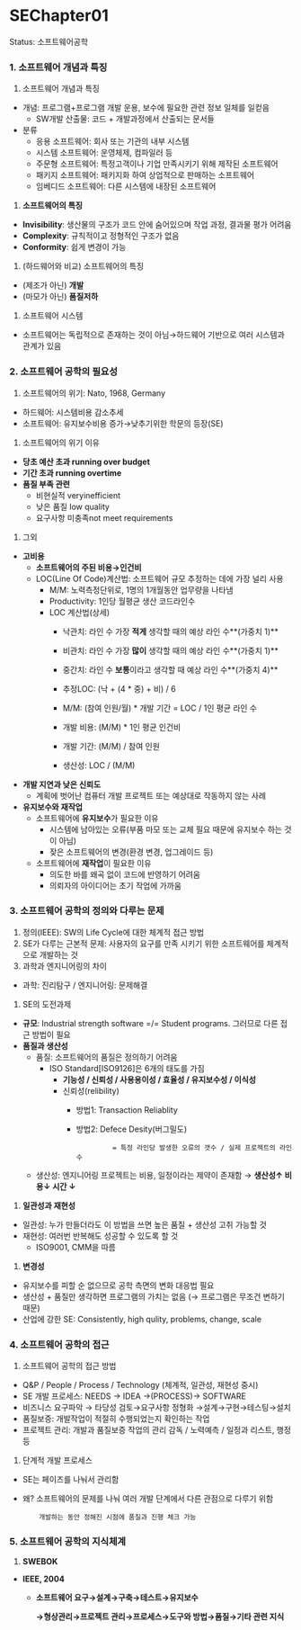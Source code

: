# SEChapter01

Status: 소프트웨어공학

### 1. **소프트웨어 개념과 특징**

1. 소프트웨어 개념과 특징
- 개념: 프로그램+프로그램 개발 운용, 보수에 필요한 관련 정보 일체를 일컫음
    - SW개발 산출물: 코드 + 개발과정에서 산출되는 문서들
- 분류
    - 응용 소프트웨어: 회사 또는 기관의 내부 시스템
    - 시스템 소프트웨어: 운영체제, 컴파일러 등
    - 주문형 소프트웨어: 특정고객이나 기업 만족시키기 위해 제작된 소프트웨어
    - 패키지 소프트웨어: 패키지화 하여 상업적으로 판매하는 소프트웨어
    - 임베디드 소프트웨어: 다른 시스템에 내장된 소프트웨어
1. **소프트웨어의 특징** 
- **Invisibility**: 생산물의 구조가 코드 안에 숨어있으며 작업 과정, 결과물 평가 어려움
- **Complexity**: 규칙적이고 정형적인 구조가 없음
- **Conformity**: 쉽게 변경이 가능
1. (하드웨어와 비교) 소프트웨어의 특징
- (제조가 아닌) **개발**
- (마모가 아닌) **품질저하**
1. 소프트웨어 시스템
- 소프트웨어는 독립적으로 존재하는 것이 아님→하드웨어 기반으로 여러 시스템과 관계가 있음

### 2. 소프트웨어 공학의 필요성

1. 소프트웨어의 위기:  Nato, 1968, Germany
- 하드웨어: 시스템비용 감소추세
- 소프트웨어: 유지보수비용 증가→낮추기위한 학문의 등장(SE)
1. 소프트웨어의 위기 이유
- **당초 예산 초과 running over budget**
- **기간 초과 running overtime**
- **품질 부족 관련**
    - 비현실적 veryinefficient
    - 낮은 품질 low quality
    - 요구사항 미충족not meet requirements
1. 그외
- **고비용**
    - **소프트웨어의 주된 비용→인건비**
    - LOC(Line Of Code)계산법: 소프트웨어 규모 추정하는 데에 가장 널리 사용
        - M/M: 노력측정단위로, 1명의 1개월동안 업무량을 나타냄
        - Productivity: 1인당 월평균 생산 코드라인수
        - LOC 계산법(상세)
            - 낙관치: 라인 수 가장 **적게** 생각할 때의 예상 라인 수**(가중치 1)**
            - 비관치: 라인 수 가장 **많이** 생각할 때의 예상 라인 수**(가중치 1)**
            - 중간치: 라인 수 **보통**이라고 생각할 때 예상 라인 수**(가중치 4)**
            - 추정LOC: (낙 + (4 * 중) + 비) / 6
            
            - M/M: (참여 인원/월) * 개발 기간 = LOC / 1인 평균 라인 수
            - 개발 비용: (M/M) * 1인 평균 인건비
            - 개발 기간: (M/M) / 참여 인원
            - 생산성: LOC / (M/M)
- **개발 지연과 낮은 신뢰도**
    - 계획에 벗어난 컴퓨터 개발 프로젝트 또는 예상대로 작동하지 않는 사례
- **유지보수와 재작업**
    - 소프트웨어에 **유지보수**가 필요한 이유
        - 시스템에 남아있는 오류(부품 마모 또는 교체 필요 때문에 유지보수 하는 것이 아님)
        - 잦은 소프트웨어의 변경(환경 변경, 업그레이드 등)
    - 소프트웨어에 **재작업**이 필요한 이유
        - 의도한 바를 왜곡 없이 코드에 반영하기 어려움
        - 의뢰자의 아이디어는 초기 작업에 가까움
        

### 3. 소프트웨어 공학의 정의와 다루는 문제

1. 정의(IEEE): SW의 Life Cycle에 대한 체계적 접근 방법
2. SE가 다루는 근본적 문제: 사용자의 요구를 만족 시키기 위한 소프트웨어를 체계적으로 개발하는 것
3. 과학과 엔지니어링의 차이
- 과학: 진리탐구 / 엔지니어링: 문제해결

1. SE의 도전과제
- **규모**: Industrial strength software =/= Student programs. 그러므로 다른 접근 방법이 필요
- **품질과 생산성**
    - 품질: 소프트웨어의 품질은 정의하기 어려움
        - ISO Standard[ISO9126]은 6개의 태도를 가짐
            - **기능성 / 신뢰성 / 사용용이성 / 효율성 / 유지보수성 / 이식성**
            - 신뢰성(relibility)
                - 방법1: Transaction Reliablity
                - 방법2: Defece Desity(버그밀도)
                    
                               = 특정 라인당 발생한 오류의 갯수 / 실제 프로젝트의 라인 수
                    
    - 생산성: 엔지니어링 프로젝트는 비용, 일정이라는 제약이 존재함 → **생산성↑ 비용↓ 시간 ↓**
1. **일관성과 재현성**
- 일관성: 누가 만들더라도 이 방법을 쓰면 높은 품질 + 생산성 고취 가능할 것
- 재현성: 여러번 반복해도 성공할 수 있도록 할 것
    - ISO9001, CMM을 따름
1. **변경성**
- 유지보수를 피할 순 없으므로 공학 측면의 변화 대응법 필요
- 생산성 + 품질만 생각하면 프로그램의 가치는 없음 (→ 프로그램은 무조건 변하기 때문)
- 산업에 강한 SE: Consistently, high qulity, problems, change, scale

### 4. 소프트웨어 공학의 접근

1. 소프트웨어 공학의 접근 방법
- Q&P / People / Process / Technology (체계적, 일관성, 재현성 중시)
- SE 개발 프로세스: NEEDS → IDEA →(PROCESS)→ SOFTWARE
- 비즈니스 요구파악 → 타당성 검토→요구사항 정형화 →설계→구현→테스팅→설치
- 품질보증: 개발작업이 적절히 수행되었는지 확인하는 작업
- 프로젝트 관리: 개발과 품질보증 작업의 관리 감독 / 노력예측 / 일정과 리스트, 행정 등
1. 단계적 개발 프로세스
- SE는 페이즈를 나눠서 관리함
- 왜? 소프트웨어의 문제를 나눠 여러 개발 단계에서 다른 관점으로 다루기 위함
    
          개발하는 동안 정해진 시점에 품질과 진행 체크 가능
    

### 5. 소프트웨어 공학의 지식체계

1. **SWEBOK**
- **IEEE, 2004**
    - **소프트웨어 요구→설계→구축→테스트→유지보수**
        
        **→형상관리→프로젝트 관리→프로세스→도구와 방법→품질→기타 관련 지식**